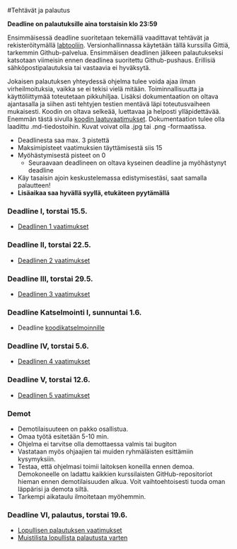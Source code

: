 ﻿#Tehtävät ja palautus

**Deadline on palautuksille aina torstaisin klo 23:59**

Ensimmäisessä deadline suoritetaan tekemällä vaadittavat tehtävät ja rekisteröitymällä [labtooliin](http://tktl-labtool.herokuapp.com/register). Versionhallinnassa käytetään tällä kurssilla Gittiä, tarkemmin Github-palvelua. Ensimmäisen deadlinen jälkeen palautukseksi katsotaan viimeisin ennen deadlinea suoritettu Github-pushaus. Erillisiä sähköpostipalautuksia tai vastaavia ei hyväksytä.

Jokaisen palautuksen yhteydessä ohjelma tulee voida ajaa ilman virheilmoituksia, vaikka se ei tekisi vielä mitään. Toiminnallisuutta ja käyttöliittymää toteutetaan pikkuhiljaa. Lisäksi dokumentaation  on oltava ajantasalla ja siihen asti tehtyjen testien mentävä läpi toteutusvaiheen mukaisesti. Koodin on oltava selkeää, luettavaa ja helposti ylläpidettävää. Enemmän tästä sivulla [koodin laatuvaatimukset](Koodin-laatuvaatimukset.md). Dokumentaation tulee olla laadittu .md-tiedostoihin. Kuvat voivat olla .jpg tai .png -formaatissa.

* Deadlinesta saa max. 3 pistettä
* Maksimipisteet vaatimuksien täyttämisestä siis 15
* Myöhästymisestä pisteet on 0
  * Seuraavaan deadlineen on oltava kyseinen deadline ja myöhästynyt deadline
* Käy tasaisin ajoin keskustelemassa edistymisestäsi, saat samalla palautteen!
* **Lisäaikaa saa hyvällä syyllä, etukäteen pyytämällä**

### Deadline I, torstai 15.5.
* [Deadlinen 1 vaatimukset](Deadline-1.md)

### Deadline II, torstai 22.5.
* [Deadlinen 2 vaatimukset](Deadline-2.md)

### Deadline III, torstai 29.5.
* [Deadlinen 3 vaatimukset](Deadline-3.md)

### Deadline Katselmointi I, sunnuntai 1.6.
* Deadline [koodikatselmoinnille](Koodikatselmointi.md)

### Deadline IV, torstai 5.6.
* [Deadlinen 4 vaatimukset](Deadline-4.md)

### Deadline V, torstai 12.6.
* [Deadlinen 5 vaatimukset](Deadline-5.md)

### Demot

* Demotilaisuuteen on pakko osallistua.
* Omaa työtä esitetään 5-10 min. 
* Ohjelma ei tarvitse olla demottaessa valmis tai bugiton
* Vastataan myös ohjaajien tai muiden ryhmäläisten esittämiin kysymyksiin.
* Testaa, että ohjelmasi toimii laitoksen koneilla ennen demoa. Demokoneelle on ladattu kaikkien kurssilaisten GitHub-repositoriot hieman ennen demotilaisuuden alkua. Voit vaihtoehtoisesti tuoda oman läppärisi ja demota siltä.
* Tarkempi aikataulu ilmoitetaan myöhemmin.

### Deadline VI, palautus, torstai 19.6.

* [Lopullisen palautuksen vaatimukset](Deadline-6-lopullinen-palautus.md)
* [Muistilista lopullista palautusta varten](Muistilista.md)
